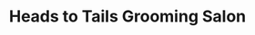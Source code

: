 ---
title: "Heads to Tails Grooming Salon"
url: /scottsbluff/heads-to-tails-grooming-salon/
shop: Tiersalon
---